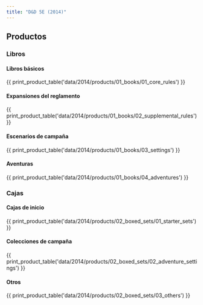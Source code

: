 ```yaml
---
title: "D&D 5E (2014)"
---
```


## Productos
### Libros
#### Libros básicos
{{ print_product_table('data/2014/products/01_books/01_core_rules') }}

#### Expansiones del reglamento
{{ print_product_table('data/2014/products/01_books/02_supplemental_rules') }}

#### Escenarios de campaña
{{ print_product_table('data/2014/products/01_books/03_settings') }}

#### Aventuras
{{ print_product_table('data/2014/products/01_books/04_adventures') }}

### Cajas
#### Cajas de inicio
{{ print_product_table('data/2014/products/02_boxed_sets/01_starter_sets') }}

#### Colecciones de campaña
{{ print_product_table('data/2014/products/02_boxed_sets/02_adventure_settings') }}

#### Otros
{{ print_product_table('data/2014/products/02_boxed_sets/03_others') }}
